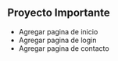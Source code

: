 ## Proyecto Importante

- Agregar pagina de inicio
- Agregar pagina de login
- Agregar pagina de contacto